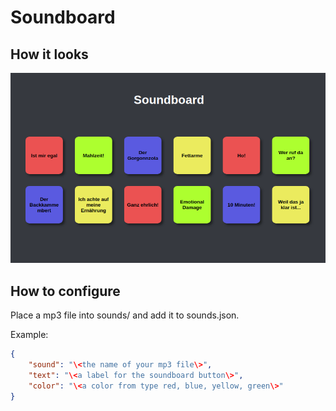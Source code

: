 # Soundboard

## How it looks

![Screenshot](/screenshot_9-3-22.png)

## How to configure
Place a mp3 file into sounds/ and add it to sounds.json.

Example:
```JSON
{
    "sound": "\<the name of your mp3 file\>",
    "text": "\<a label for the soundboard button\>",
    "color": "\<a color from type red, blue, yellow, green\>"
}
```
